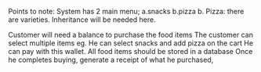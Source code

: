Points to note:
System has 2 main menu;
                    a.snacks    b.pizza
b. Pizza:
there are varieties. Inheritance will be needed here.

Customer will need a balance to purchase the food items 
The customer can select multiple items eg. He can select snacks and add pizza on the cart 
He can pay with this wallet.
All food items should be stored in a database
Once he completes buying, generate a receipt of what he purchased,